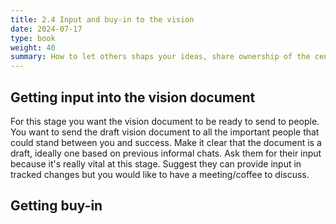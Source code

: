 ```yaml
---
title: 2.4 Input and buy-in to the vision
date: 2024-07-17
type: book
weight: 40
summary: How to let others shaps your ideas, share ownership of the centre and become your advocates in the process.
---
```


## Getting input into the vision document

For this stage you want the vision document to be ready to send to people. You want to send the draft vision document to all the important people that could stand between you and success. Make it clear that the document is a draft, ideally one based on previous informal chats. Ask them for their input because it's really vital at this stage. Suggest they can provide input in tracked changes but you would like to have a meeting/coffee to discuss.

## Getting buy-in
